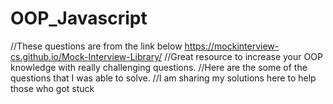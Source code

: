 # OOP_Javascript
//These questions are from the link below
https://mockinterview-cs.github.io/Mock-Interview-Library/
//Great resource to increase your OOP knowledge with really challenging questions.
//Here are the some of the questions that I was able to solve.
//I am sharing my solutions here to help those who got stuck 
